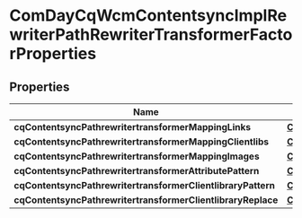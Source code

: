 
# ComDayCqWcmContentsyncImplRewriterPathRewriterTransformerFactorProperties

## Properties
Name | Type | Description | Notes
------------ | ------------- | ------------- | -------------
**cqContentsyncPathrewritertransformerMappingLinks** | [**ConfigNodePropertyArray**](ConfigNodePropertyArray.md) |  |  [optional]
**cqContentsyncPathrewritertransformerMappingClientlibs** | [**ConfigNodePropertyArray**](ConfigNodePropertyArray.md) |  |  [optional]
**cqContentsyncPathrewritertransformerMappingImages** | [**ConfigNodePropertyArray**](ConfigNodePropertyArray.md) |  |  [optional]
**cqContentsyncPathrewritertransformerAttributePattern** | [**ConfigNodePropertyString**](ConfigNodePropertyString.md) |  |  [optional]
**cqContentsyncPathrewritertransformerClientlibraryPattern** | [**ConfigNodePropertyString**](ConfigNodePropertyString.md) |  |  [optional]
**cqContentsyncPathrewritertransformerClientlibraryReplace** | [**ConfigNodePropertyString**](ConfigNodePropertyString.md) |  |  [optional]



